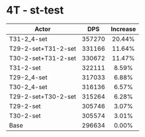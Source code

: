# 4T - st-test
| Actor | DPS | Increase |
|---|:---:|:---:|
|T31-2_4-set|357270|20.44%|
|T29-2-set+T31-2-set|331166|11.64%|
|T30-2-set+T31-2-set|330672|11.47%|
|T31-2-set|322111|8.59%|
|T29-2_4-set|317033|6.88%|
|T30-2_4-set|316136|6.57%|
|T29-2-set+T30-2-set|315264|6.28%|
|T29-2-set|305746|3.07%|
|T30-2-set|305574|3.01%|
|Base|296634|0.00%|
